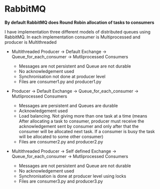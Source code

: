 # RabbitMQ

**By default RabbitMQ does Round Robin allocation of tasks to consumers**

I have implementation three different models of distributed queues using RabbitMQ. In each implementation consumer is Multiprocessed and producer is Multithreaded

- Multithreaded Producer -> Default Exchange -> Queue_for_each_consumer -> Mutliprocessed Consumers
  * Messages are not persistent and Queue are not durable
  * No acknowledgement used
  * Synchronisation not done at producer level
  * Files are consumer1.py and producer1.py
  
- Producer -> Default Exchange -> Queue_for_each_consumer -> Mutliprocessed Consumers
  * Messages are persistent and Queues are durable
  * Acknowledgement used
  * Load balancing. Not giving more than one task at a time (means After allocating a task to consumer, producer must receive the acknowledgement sent by consumer and only after that the consumer will be allocated next task. If a consumer is busy the task will be allocated to some other consumer)
  * Files are consumer2.py and producer2.py

- Multithreaded Producer -> Self defined Exchange -> Queue_for_each_consumer -> Mutliprocessed Consumers
  * Messages are not persistent and Queue are not durable
  * No acknowledgement used
  * Synchronisation is done at producer level using locks
  * Files are consumer3.py and producer3.py
